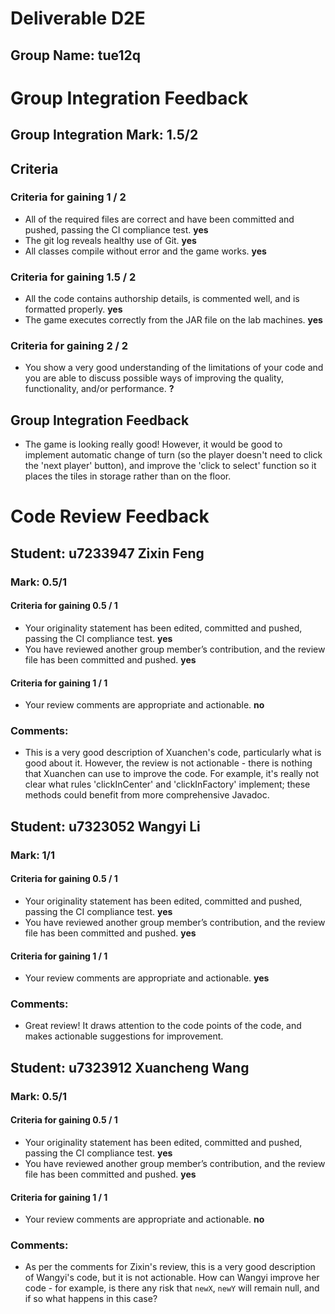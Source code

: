 # Deliverable **D2E**

## Group Name: **tue12q** 

# Group Integration Feedback

## Group Integration Mark: **1.5/2**

## Criteria

### Criteria for gaining 1 / 2
* All of the required files are correct and have been committed and
  pushed, passing the CI compliance test. **yes**
* The git log reveals healthy use of Git. **yes**
* All classes compile without error and the game works. **yes**
  
### Criteria for gaining 1.5 / 2
* All the code contains authorship details, is commented well, and
  is formatted properly. **yes**
* The game executes correctly from the JAR file on the lab machines. **yes**
  
### Criteria for gaining 2 / 2
* You show a very good understanding of the limitations of your code
  and you are able to discuss possible ways of improving the quality,
  functionality, and/or performance. **?**
  
## Group Integration Feedback
* The game is looking really good! However, it would be good to implement automatic change of turn (so the player doesn't need to click the 'next player' button), and improve the 'click to select' function so it places the tiles in storage rather than on the floor.

# Code Review Feedback 

## Student: **u7233947 Zixin Feng**

### Mark: **0.5/1**

#### Criteria for gaining 0.5 / 1
* Your originality statement has been edited, committed and pushed,
  passing the CI compliance test. **yes**
* You have reviewed another group member’s contribution, and the
  review file has been committed and pushed. **yes**
  
#### Criteria for gaining 1 / 1
* Your review comments are appropriate and actionable. **no**

### Comments: 
* This is a very good description of Xuanchen's code, particularly what is good about it. However, the review is not actionable - there is nothing that Xuanchen can use to improve the code. For example, it's really not clear what rules 'clickInCenter' and 'clickInFactory' implement; these methods could benefit from more comprehensive Javadoc.

## Student: **u7323052 Wangyi Li**

### Mark: **1/1**

#### Criteria for gaining 0.5 / 1
* Your originality statement has been edited, committed and pushed,
  passing the CI compliance test. **yes**
* You have reviewed another group member’s contribution, and the
  review file has been committed and pushed. **yes**
  
#### Criteria for gaining 1 / 1
* Your review comments are appropriate and actionable. **yes**

### Comments: 
* Great review! It draws attention to the code points of the code, and makes actionable suggestions for improvement.

## Student: **u7323912 Xuancheng Wang**

### Mark: **0.5/1**

#### Criteria for gaining 0.5 / 1
* Your originality statement has been edited, committed and pushed,
  passing the CI compliance test. **yes**
* You have reviewed another group member’s contribution, and the
  review file has been committed and pushed. **yes**
  
#### Criteria for gaining 1 / 1
* Your review comments are appropriate and actionable. **no**

### Comments: 
* As per the comments for Zixin's review, this is a very good description of Wangyi's code, but it is not actionable. How can Wangyi improve her code - for example, is there any risk that `newX`, `newY` will remain null, and if so what happens in this case?
